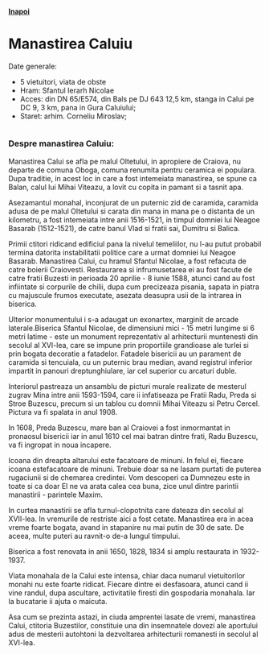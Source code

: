 <h4 class="right"><a href="/oltenia">Inapoi</a></h4>

# Manastirea Caluiu

Date generale: 

* 5 vietuitori, viata de obste
* Hram: Sfantul Ierarh Nicolae
* Acces: din DN 65/E574, din Bals pe DJ 643 12,5 km, stanga in Calui pe DC 9, 3 km, pana in Gura Caluiului;
* Staret: arhim. Corneliu Miroslav;

<figure class="center"><img src="/images/calui.jpg" alt=""></figure>

### Despre manastirea Caluiu:

Manastirea Calui se afla pe malul Oltetului, in apropiere de Craiova, nu departe de comuna Oboga, comuna renumita pentru ceramica ei populara. Dupa traditie, in acest loc in care a fost intemeiata manastirea, se spune ca Balan, calul lui Mihai Viteazu, a lovit cu copita in pamant si a tasnit apa. 
 
Asezamantul monahal, inconjurat de un puternic zid de caramida, caramida adusa de pe malul Oltetului si carata din mana in mana pe o distanta de un kilometru, a fost intemeiata intre anii 1516-1521, in timpul domniei lui Neagoe Basarab (1512-1521), de catre banul Vlad si fratii sai, Dumitru si Balica.
 
Primii ctitori ridicand edificiul pana la nivelul temeliilor, nu l-au putut probabil termina datorita instabilitatii politice care a urmat domniei lui Neagoe Basarab. Manastirea Calui, cu hramul Sfantul Nicolae, a fost refacuta de catre boierii Craiovesti. Restaurarea si infrumusetarea ei au fost facute de catre fratii Buzesti in perioada 20 aprilie - 8 iunie 1588, atunci cand au fost infiintate si corpurile de chilii, dupa cum precizeaza pisania, sapata in piatra cu majuscule frumos executate, asezata deasupra usii de la intrarea in biserica. 
                         
Ulterior monumentului i s-a adaugat un exonartex, marginit de arcade laterale.Biserica Sfantul Nicolae, de dimensiuni mici - 15 metri lungime si 6 metri latime - este un monument reprezentativ al arhitecturii muntenesti din secolul al XVI-lea, care se impune prin proportiile grandioase ale turlei si prin bogata decoratie a fatadelor. Fatadele bisericii au un parament de caramida si tencuiala, cu un puternic brau median, avand registrul inferior impartit in panouri dreptunghiulare, iar cel superior cu arcaturi duble.
 
Interiorul pastreaza un ansamblu de picturi murale realizate de mesterul zugrav Mina intre anii 1593-1594, care ii infatiseaza pe Fratii Radu, Preda si Stroe Buzescu, precum si un tablou cu domnii Mihai Viteazu si Petru Cercel. Pictura va fi spalata in anul 1908.
 
In 1608, Preda Buzescu, mare ban al Craiovei a fost inmormantat in pronaosul bisericii iar in anul 1610 cel mai batran dintre frati, Radu Buzescu, va fi ingropat in noua incapere. 
 
Icoana din dreapta altarului este facatoare de minuni. In felul ei, fiecare icoana estefacatoare de minuni. Trebuie doar sa ne lasam purtati de puterea rugaciunii si de chemarea credintei. Vom descoperi ca Dumnezeu este in toate si ca doar El ne va arata calea cea buna, zice unul dintre parintii manastirii - parintele Maxim.
 
In curtea manastirii se afla turnul-clopotnita care dateaza din secolul al XVII-lea. In vremurile de restriste aici a fost cetate. Manastirea era in acea vreme foarte bogata, avand in stapanire nu mai putin de 30 de sate. De aceea, multe puteri au ravnit-o de-a lungul timpului.
 
Biserica a fost renovata in anii 1650, 1828, 1834 si amplu restaurata in 1932-1937.
 
Viata monahala de la Calui este intensa, chiar daca numarul vietuitorilor monahi nu este foarte ridicat. Fiecare dintre ei desfasoara, atunci cand ii vine randul, dupa ascultare, activitatile firesti din gospodaria monahala. Iar la bucatarie ii ajuta o maicuta.
 
Asa cum se prezinta astazi, in ciuda amprentei lasate de vremi, manastirea Calui, ctitoria Buzestilor, constituie una din insemnatele dovezi ale aportului adus de mesterii autohtoni la dezvoltarea arhitecturii romanesti in secolul al XVI-lea.

